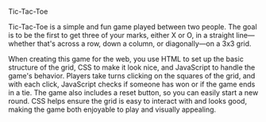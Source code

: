 Tic-Tac-Toe

Tic-Tac-Toe is a simple and fun game played between two people. The goal is to be the first to get three of your marks, either X or O, in a straight line—whether that's across a row, down a column, or diagonally—on a 3x3 grid.

When creating this game for the web, you use HTML to set up the basic structure of the grid, CSS to make it look nice, and JavaScript to handle the game's behavior. Players take turns clicking on the squares of the grid, and with each click, JavaScript checks if someone has won or if the game ends in a tie. The game also includes a reset button, so you can easily start a new round. CSS helps ensure the grid is easy to interact with and looks good, making the game both enjoyable to play and visually appealing.
